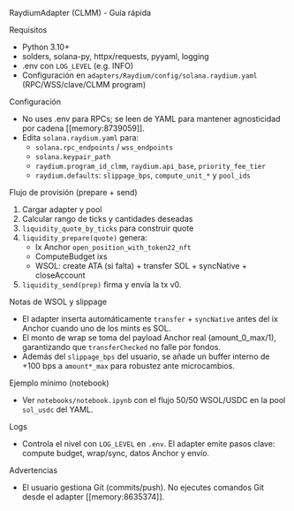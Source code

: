 RaydiumAdapter (CLMM) - Guía rápida

Requisitos
- Python 3.10+
- solders, solana-py, httpx/requests, pyyaml, logging
- .env con `LOG_LEVEL` (e.g. INFO)
- Configuración en `adapters/Raydium/config/solana.raydium.yaml` (RPC/WSS/clave/CLMM program)

Configuración
- No uses .env para RPCs; se leen de YAML para mantener agnosticidad por cadena [[memory:8739059]].
- Edita `solana.raydium.yaml` para:
  - `solana.rpc_endpoints` / `wss_endpoints`
  - `solana.keypair_path`
  - `raydium.program_id_clmm`, `raydium.api_base`, `priority_fee_tier`
  - `raydium.defaults`: `slippage_bps`, `compute_unit_*` y `pool_ids`

Flujo de provisión (prepare + send)
1) Cargar adapter y pool
2) Calcular rango de ticks y cantidades deseadas
3) `liquidity_quote_by_ticks` para construir quote
4) `liquidity_prepare(quote)` genera:
   - Ix Anchor `open_position_with_token22_nft`
   - ComputeBudget ixs
   - WSOL: create ATA (si falta) + transfer SOL + syncNative + closeAccount
5) `liquidity_send(prep)` firma y envía la tx v0.

Notas de WSOL y slippage
- El adapter inserta automáticamente `transfer` + `syncNative` antes del ix Anchor cuando uno de los mints es SOL.
- El monto de wrap se toma del payload Anchor real (amount_0_max/1), garantizando que `transferChecked` no falle por fondos.
- Además del `slippage_bps` del usuario, se añade un buffer interno de +100 bps a `amount*_max` para robustez ante microcambios.

Ejemplo mínimo (notebook)
- Ver `notebooks/notebook.ipynb` con el flujo 50/50 WSOL/USDC en la pool `sol_usdc` del YAML.

Logs
- Controla el nivel con `LOG_LEVEL` en `.env`. El adapter emite pasos clave: compute budget, wrap/sync, datos Anchor y envío.

Advertencias
- El usuario gestiona Git (commits/push). No ejecutes comandos Git desde el adapter [[memory:8635374]].


